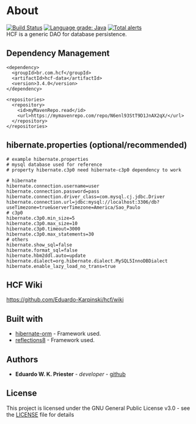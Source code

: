 # About
[![Build Status](https://app.travis-ci.com/Eduardo-Karpinski/hcf.svg?branch=main)](https://app.travis-ci.com/Eduardo-Karpinski/hcf)
[![Language grade: Java](https://img.shields.io/lgtm/grade/java/g/Eduardo-Karpinski/hcf.svg?logo=lgtm&logoWidth=18)](https://lgtm.com/projects/g/Eduardo-Karpinski/hcf/context:java) 
[![Total alerts](https://img.shields.io/lgtm/alerts/g/Eduardo-Karpinski/hcf.svg?logo=lgtm&logoWidth=18)](https://lgtm.com/projects/g/Eduardo-Karpinski/hcf/alerts/)<br/>
HCF is a generic DAO for database persistence.

## Dependency Management
```
<dependency>
  <groupId>br.com.hcf</groupId>
  <artifactId>hcf-data</artifactId>
  <version>3.4.0</version>
</dependency>
```
```
<repositories>
  <repository>
    <id>myMavenRepo.read</id>
    <url>https://mymavenrepo.com/repo/N6enl93StT9D1JnAX2qX/</url>
  </repository>
</repositories>
```

## hibernate.properties (optional/recommended)
```
# example hibernate.properties
# mysql database used for reference
# property hibernate.c3p0 need hibernate-c3p0 dependency to work

# hibernate
hibernate.connection.username=user
hibernate.connection.password=pass
hibernate.connection.driver_class=com.mysql.cj.jdbc.Driver
hibernate.connection.url=jdbc:mysql://localhost:3306/db?useTimezone=true&serverTimezone=America/Sao_Paulo
# c3p0
hibernate.c3p0.min_size=5
hibernate.c3p0.max_size=10
hibernate.c3p0.timeout=3000
hibernate.c3p0.max_statements=30
# others
hibernate.show_sql=false
hibernate.format_sql=false
hibernate.hbm2ddl.auto=update
hibernate.dialect=org.hibernate.dialect.MySQL5InnoDBDialect
hibernate.enable_lazy_load_no_trans=true
```

## HCF Wiki
https://github.com/Eduardo-Karpinski/hcf/wiki

## Built with
* [hibernate-orm](https://github.com/hibernate/hibernate-orm) - Framework used.
* [reflections8](https://github.com/aschoerk/reflections8) - Framework used.

## Authors
* **Eduardo W. K. Priester** - *developer* - [github](https://github.com/Eduardo-Karpinski)

## License
This project is licensed under the GNU General Public License v3.0 - see the [LICENSE](LICENSE) file for details
